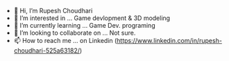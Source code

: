 - 👋 Hi, I’m Rupesh Choudhari
- 👀 I’m interested in ... Game devlopment & 3D modeling
- 🌱 I’m currently learning ... Game Dev. programing
- 💞️ I’m looking to collaborate on ... Not sure.
- 📫 How to reach me ... on Linkedin (https://www.linkedin.com/in/rupesh-choudhari-525a63182/)

<!---
Rupp777/Rupp777 is a ✨ special ✨ repository because its `README.md` (this file) appears on your GitHub profile.
You can click the Preview link to take a look at your changes.
--->
